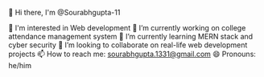 👋 Hi there, I'm @Sourabhgupta-11

👀 I'm interested in Web development 
🔭 I’m currently working on college attendance management system
🌱 I’m currently learning MERN stack and cyber security
🤔 I’m looking to collaborate on real-life web development projects
📫 How to reach me: sourabhgupta.1331@gmail.com
😄 Pronouns: he/him


